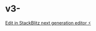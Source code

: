 # v3-

[Edit in StackBlitz next generation editor ⚡️](https://stackblitz.com/~/github.com/chosenhack/v3-)